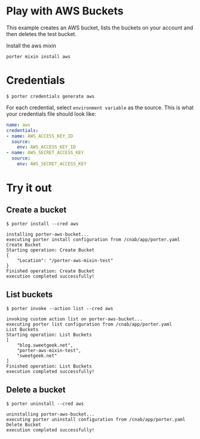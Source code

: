 # Play with AWS Buckets

This example creates an AWS bucket, lists the buckets on your account and then deletes the test bucket.

Install the aws mixin
```
porter mixin install aws
```

# Credentials

```
$ porter credentials generate aws
```

For each credential, select `environment variable` as the source. This is what your credentials file should look like:

```yaml
name: aws
credentials:
- name: AWS_ACCESS_KEY_ID
  source:
    env: AWS_ACCESS_KEY_ID
- name: AWS_SECRET_ACCESS_KEY
  source:
    env: AWS_SECRET_ACCESS_KEY
```

# Try it out

## Create a bucket
```console
$ porter install --cred aws

installing porter-aws-bucket...
executing porter install configuration from /cnab/app/porter.yaml
Create Bucket
Starting operation: Create Bucket
{
    "Location": "/porter-aws-mixin-test"
}
Finished operation: Create Bucket
execution completed successfully!
```

## List buckets
```console
$ porter invoke --action list --cred aws

invoking custom action list on porter-aws-bucket...
executing porter list configuration from /cnab/app/porter.yaml
List Buckets
Starting operation: List Buckets
[
    "blog.sweetgeek.net",
    "porter-aws-mixin-test",
    "sweetgeek.net"
]
Finished operation: List Buckets
execution completed successfully!
```

## Delete a bucket
```console
$ porter uninstall --cred aws

uninstalling porter-aws-bucket...
executing porter uninstall configuration from /cnab/app/porter.yaml
Delete Bucket
execution completed successfully!
```

